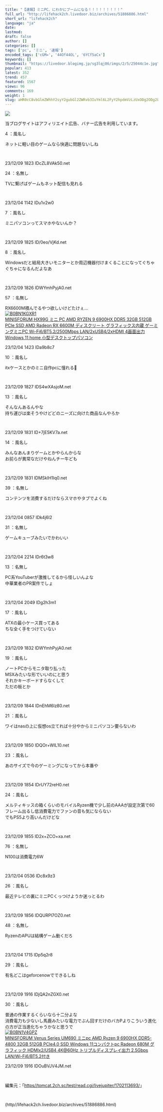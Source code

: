 ```yaml
---
title: "【速報】ミニPC、にわかにブームになる！！！！！！！！！"
full_url: "http://lifehack2ch.livedoor.biz/archives/51886886.html"
short_url: "lifehack2ch"
language: "ja"
date: 
lastmod: 
draft: false
author: []
categories: []
tags: ['pc', 'ミニ', '速報']
encoded_tags: ['cGM=', '44Of44OL', '6YCf5aCx']
keywords: []
thumbnail: "https://livedoor.blogimg.jp/sg3lqj86/imgs/2/5/25044c1e.jpg"
popular: 413
latest: 352
trend: 457
featured: 1567
views: 96
comments: 169
weight: 1
slug: aHR0cC8vbGlmZWhhY2syY2gubGl2ZWRvb3IuYml6L2FyY2hpdmVzLzUxODg2ODg2Lmh0bWw=
---
```


![](https://livedoor.blogimg.jp/sg3lqj86/imgs/2/5/25044c1e.jpg)

<div><p>当ブログサイトはアフィリエイト広告、バナー広告を利用しています。</p><p class='t_name'>4 ：風名し</p> <p class='r2'>ネットに軽い目のゲームなら快適に問題ないしね </p><br><p>23/12/09 1823 IDcZL8VAk50.net</p> <p class='t_name'>24 ：名無し</p> <p class='r4'>TVに繋げばゲームもネット配信も見れる </p><br><p>23/12/04 1142 IDu1v2w0</p> <p class='t_name'>7 ：風名し</p> <p class='r4'>ミニパソコンってスマホやないんか？ </p><br><p>23/12/09 1825 ID/0eo/VjKd.net</p> <p class='t_name'>8 ：風名し</p> <p class='r4'>Windowsだと結局大きいモニターとか周辺機器付けまくることになってぐちゃぐちゃになるんだよなあ </p><br><p>23/12/09 1826 IDWYmhPyjA0.net</p> <p class='t_name'>57 ：名無し</p> <p class='r1'>RX6600M積んでるやつ欲しいけどたけぇ…<br><a href='https//www.amazon.co.jp/dp/B0BN1KGXR1/?tag=nishiky24-22' target='_blank'><img src='https//m.media-amazon.com/images/I/41iGQKYP9ZL._SL500_.jpg' alt='B0BN1KGXR1' border='0'></a><br><a href='https//www.amazon.co.jp/dp/B0BN1KGXR1/?tag=nishiky24-22' target='_blank'>MINISFORUM HX99G ミニ PC AMD RYZEN 9 6900HX DDR5 32GB 512GB PCIe SSD AMD Radeon RX 6600M ディスクリート グラフィックス内蔵 ゲーミングミニPC Wi-Fi6/BT5.2/2500Mbps LAN/2xUSB4/2xHDMI 4画面出力 Windows 11 home 小型デスクトップパソコン</a> </p><p>23/12/04 1423 IDa9b8c7</p> <p class='t_name'>10 ：風名し</p> <p class='r4'>itxケースとかのミニ自作pcに憧れる🥺 </p><br><p>23/12/09 1827 IDS4wXAsjoM.net</p> <p class='t_name'>13 ：風名し</p> <p class='r4'>そんなんあるんやな <br> 持ち運びは楽そうやけどどのニーズに向けた商品なんやろか </p><br><p>23/12/09 1831 ID+7jE5KV7a.net</p> <p class='t_name'>14 ：風名し</p> <p class='r4'>みんなあんまりゲームとかやらんからな <br> お前らが異常なだけやねんチー牛ども </p><br><p>23/12/09 1831 IDMSklH1Iq0.net</p> <p class='t_name'>39 ：名無し</p> <p class='r4'>コンテンツを消費するだけならスマホやタブでよくね </p><br><p>23/12/04 0857 IDk4j6l2</p> <p class='t_name'>31 ：名無し</p> <p class='r2'>ゲームキューブみたいでかわいい </p><br><p>23/12/04 2214 IDr6t3w8</p> <p class='t_name'>13 ：名無し</p> <p class='r4'>PC系YouTuberが激推してるから怪しいんよな<br>中華業者のPR案件でしょ </p><br><p>23/12/04 2049 IDg2h3m1</p> <p class='t_name'>17 ：風名し</p> <p class='r4'>ATXの最小ケース買ってある <br> ちな全く手をつけていない </p><br><p>23/12/09 1832 IDWYmhPyjA0.net</p> <p class='t_name'>19 ：風名し</p> <p class='r4'>ノートPCからモニタ取り払った <br> MSXみたいな形でいいのにと思う <br> それかキーボードすらなくして <br> ただの板とか </p><br><p>23/12/09 1844 IDnEhM6lz80.net</p> <p class='t_name'>21 ：風名し</p> <p class='r4'>ワイはnasの上に仮想os立てれば十分やからミニパソコン要らないわ </p><br><p>23/12/09 1850 IDQOr+WIL10.net</p> <p class='t_name'>23 ：風名し</p> <p class='r3'>あのサイズで今のゲーミングになってから本番や </p><br><p>23/12/09 1854 IDrUY72reH0.net</p> <p class='t_name'>24 ：風名し</p> <p class='r4'>メルティキッスの箱くらいのモバイルRyzen機で少し前のAAAが設定次第で60フレーム出るし低消費電力でファンの音も気にならない <br> でもPS5より高いんだけどな </p><br><p>23/12/09 1855 ID2x+ZCO+xa.net</p> <p class='t_name'>76 ：名無し</p> <p class='r4'>N100は消費電力6W </p><br><p>23/12/04 0536 IDc8x9z3</p> <p class='t_name'>26 ：風名し</p> <p class='r4'>最近テレビの裏にミニPCくっつけようか迷っとるわ </p><br><p>23/12/09 1856 IDQURPl7OZ0.net</p> <p class='t_name'>48 ：名無し</p> <p class='r4'>RyzenのAPUは結構ゲーム動くだろ </p><br><p>23/12/04 1715 IDp5q2r8</p> <p class='t_name'>29 ：風名し</p> <p class='r4'>有名どこはgeforcenowでできるしね </p><br><p>23/12/09 1916 IDjQA2nZGX0.net</p> <p class='t_name'>30 ：風名し</p> <p class='r2'>普通の作業するくらいなら十二分よな <br> 消費電力も少ないし馬鹿みたいな電力でぶん回すだけのバカPよりこういう進化の方が正当進化ちゃうかなと思うで<br><a href='https//www.amazon.co.jp/dp/B0BN1V4GPZ/?tag=nishiky24-22' target='_blank'><img src='https//m.media-amazon.com/images/I/41-k+BEr0JL._SL500_.jpg' alt='B0BN1V4GPZ' border='0'></a><br><a href='https//www.amazon.co.jp/dp/B0BN1V4GPZ/?tag=nishiky24-22' target='_blank'>MINISFORUM Venus Series UM690 ミニpc AMD Ryzen 9 6900HX DDR5-4800 32GB 512GB PCIe4.0 SSD Windows 11コンパクトpc Radeon 680M グラフィック HDMIx2/USB4 4K@60Hz トリプルディスプレイ出力 2.5Gbps LAN/Wi-Fi6/BT5.2付き</a> </p><p>23/12/09 1916 IDOuBVJV4JM.net</p> <br><p class='p_url'>編集元：「<a href='https//tomcat.2ch.sc/test/read.cgi/livejupiter/1702113693/' target='_blank'>https//tomcat.2ch.sc/test/read.cgi/livejupiter/1702113693/</a>」</p> <br clear='all'></div>

(http//lifehack2ch.livedoor.biz/archives/51886886.html)

